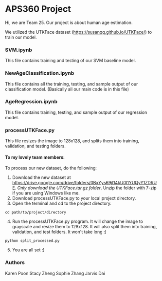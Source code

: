 # APS360 Project
Hi, we are Team 25. Our project is about human age estimation.

We utilized the UTKFace dataset (https://susanqq.github.io/UTKFace/) to train our model.

### SVM.ipynb
This file contains training and testing of our SVM baseline model.

### NewAgeClassification.ipynb
This file contains all the training, testing, and sample output of our classification model.
(Basically all our main code is in this file)

### AgeRegression.ipynb
This file contains training, testing, and sample output of our regression model.

### processUTKFace.py
This file resizes the image to 128x128, and splits them into training, validation, and testing folders.

#### To my lovely team members:
To process our new dataset, do the following:
1. Download the new dataset at https://drive.google.com/drive/folders/0BxYys69jI14kU0I1YUQyY1ZDRUE. *Only download the UTKFace.tar.gz folder*. Unzip the folder with 7-zip if you are using Windows like me.
2. Download processUTKFace.py to your local project directory.
3. Open the terminal and cd to the project directory.
```shell
cd path/to/project/directory
```
4. Run the processUTKFace.py program. It will change the image to grayscale and resize them to 128x128. It will also split them into training, validation, and test folders. It won't take long :)
```shell
python split_processed.py
```
5. You are all set :)

### Authors
Karen Poon
Stacy Zheng
Sophie Zhang
Jarvis Dai
